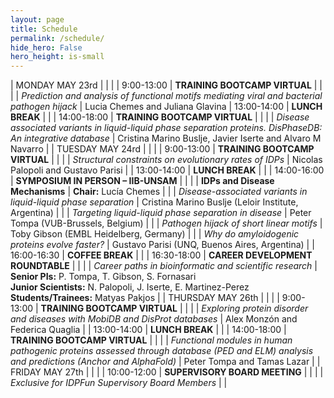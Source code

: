 ```yaml
---
layout: page
title: Schedule
permalink: /schedule/
hide_hero: False
hero_height: is-small
---
```


<style>
    .table td {
        max-width:500px;
    }

    tr:hover {background-color: #e7dacb;}

    .content table th{
        background: #dedede;
    }

    .table thead th {
        border: 1.5px solid black
    }

    .table tr:nth-child(1) { background: #be4248ff;}
    .table tr:nth-child(1) { color: white;font-weight:bold}
    .table tr:nth-child(1) { border-top: 2px solid black; }
    .table tr:nth-child(1) { border-bottom: 2px solid black; }
    
    .table tr:nth-child(4) { border-top: 2px solid #be4248ff; }
    .table tr:nth-child(4) { border-bottom: 2px solid #be4248ff; }

    .table tr:nth-child(7) { background: #be4248ff;}
    .table tr:nth-child(7) { color: white;font-weight:bold}
    .table tr:nth-child(7) { border-top: 2px solid black; }
    .table tr:nth-child(7) { border-bottom: 2px solid black; }

    .table tr:nth-child(10) { border-top: 2px solid #be4248ff; }
    .table tr:nth-child(10) { border-bottom: 2px solid #be4248ff; }

    .table tr:nth-child(17) { border-top: 2px solid #be4248ff; }
    .table tr:nth-child(17) { border-bottom: 2px solid #be4248ff; }

    .table tr:nth-child(20) { background: #be4248ff;}
    .table tr:nth-child(20) { color: white;font-weight:bold}
    .table tr:nth-child(20) { border-top: 2px solid black; }
    .table tr:nth-child(20) { border-bottom: 2px solid black; }

    .table tr:nth-child(23) { border-top: 2px solid #be4248ff; }
    .table tr:nth-child(23) { border-bottom: 2px solid #be4248ff; }

    .table tr:nth-child(26) { background: #be4248ff;}
    .table tr:nth-child(26) { color: white;font-weight:bold}
    .table tr:nth-child(26) { border-top: 2px solid black; }
    .table tr:nth-child(26) { border-bottom: 2px solid black; }

    .table tr:nth-child(28) { border-bottom: 2px solid black; }
</style>

<div class="table">

| MONDAY MAY 23rd | | |
| 9:00-13:00    | **TRAINING BOOTCAMP VIRTUAL** |   |
|   | *Prediction and analysis of functional motifs mediating viral and bacterial pathogen hijack* | Lucia Chemes and Juliana Glavina
| 13:00-14:00   | **LUNCH BREAK**   |   |
| 14:00-18:00   | **TRAINING BOOTCAMP VIRTUAL** |   |
|   | *Disease associated variants in liquid-liquid phase separation proteins. DisPhaseDB: An integrative database* | Cristina Marino Buslje, Javier Iserte and Alvaro M Navarro |
| TUESDAY MAY 24rd  |   |   |
| 9:00-13:00   | **TRAINING BOOTCAMP VIRTUAL**  |   |
|   | *Structural constraints on evolutionary rates of IDPs*  |  Nicolas Palopoli and Gustavo Parisi |
| 13:00-14:00  | **LUNCH BREAK**  |   |
| 14:00-16:00  | **SYMPOSIUM IN PERSON – IIB-UNSAM**  |   |
|   | **IDPs and Disease Mechanisms**  | **Chair:** Lucía Chemes  |
|   | *Disease-associated variants in liquid-liquid phase separation*  | Cristina Marino Buslje (Leloir Institute, Argentina)  |
|   | *Targeting liquid-liquid phase separation in disease*  | Peter Tompa (VUB-Brussels, Belgium)  |
|   | *Pathogen hijack of short linear motifs*  | Toby Gibson (EMBL Heidelberg, Germany)  |
|   | *Why do amyloidogenic proteins evolve faster?*  | Gustavo Parisi (UNQ, Buenos Aires, Argentina)  |
| 16:00-16:30  | **COFFEE BREAK**  |   |
| 16:30-18:00   | **CAREER DEVELOPMENT ROUNDTABLE**  |   |
|   |   *Career paths in bioinformatic and scientific research* |  **Senior PIs:** P. Tompa, T. Gibson, S. Fornasari<br>**Junior Scientists:** N. Palopoli, J. Iserte, E. Martinez-Perez<br>**Students/Trainees:** Matyas Pakjos   |
| THURSDAY MAY 26th  |   |   |
| 9:00-13:00  |  **TRAINING BOOTCAMP VIRTUAL** |   |
|   |  *Exploring protein disorder and diseases with MobiDB and DisProt databases* | Alex Monzón and Federica Quaglia  |
| 13:00-14:00  | **LUNCH BREAK**  |   |
| 14:00-18:00  | **TRAINING BOOTCAMP VIRTUAL**  |   |
|   |   *Functional modules in human pathogenic proteins assessed through database (PED and ELM) analysis and predictions (Anchor and AlphaFold)*    |   Peter Tompa and Tamas Lazar |
| FRIDAY MAY 27th  |   |   |
| 10:00-12:00  |  **SUPERVISORY BOARD MEETING** |   |
|   |  *Exclusive for IDPFun Supervisory Board Members* |   |

</div>